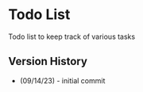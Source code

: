 # Todo List
Todo list to keep track of various tasks
## Version History
 - (09/14/23) - initial commit
